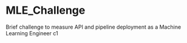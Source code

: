 # MLE_Challenge
Brief challenge to measure API and pipeline deployment as a Machine Learning Engineer
c1
